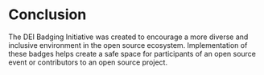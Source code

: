 # Conclusion
The DEI Badging Initiative was created to encourage a more diverse and inclusive environment in the open source ecosystem. Implementation of these badges helps create a safe space for participants of an open source event or contributors to an open source project.